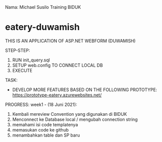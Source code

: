 Nama: Michael Susilo
Training BIDUK
# eatery-duwamish

THIS IS AN APPLICATION OF ASP.NET WEBFORM (DUWAMISH)

STEP-STEP:
1. RUN init_query.sql
2. SETUP web.config TO CONNECT LOCAL DB
3. EXECUTE

TASK:
- DEVELOP MORE FEATURES BASED ON THE FOLLOWING PROTOTYPE:
  https://prototype-eatery.azurewebsites.net/


PROGRESS:
week1 - (18 Juni 2021): 
1. Kembali mereview Convention yang digunakan di BIDUK
2. Menconnect ke Database local / mengubah connection string
3. memahami isi code templatenya
4. memasukan code ke github 
5. menambahkan table dan SP baru

